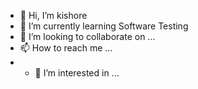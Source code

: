 - 👋 Hi, I’m kishore
- 🌱 I’m currently learning Software Testing
- 💞️ I’m looking to collaborate on ...
- 📫 How to reach me ...
- - 👀 I’m interested in ...

<!---
kishore is a ✨ special ✨ repository because its `README.md` (this file) appears on your GitHub profile.
You can click the Preview link to take a look at your changes.
--->
